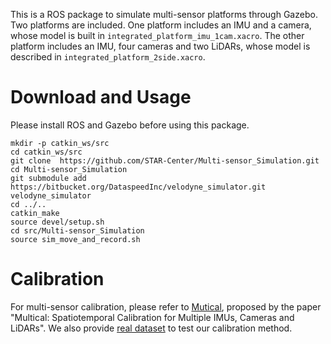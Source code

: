 This is a ROS package to simulate multi-sensor platforms through Gazebo. Two platforms are included. One platform includes an IMU and a camera, whose model is built in `integrated_platform_imu_1cam.xacro`. The other platform includes an IMU, four cameras and two LiDARs, whose model is described in `integrated_platform_2side.xacro`.

# Download and Usage
Please install ROS and Gazebo before using this package.

```
mkdir -p catkin_ws/src
cd catkin_ws/src
git clone  https://github.com/STAR-Center/Multi-sensor_Simulation.git 
cd Multi-sensor_Simulation
git submodule add https://bitbucket.org/DataspeedInc/velodyne_simulator.git velodyne_simulator
cd ../..
catkin_make
source devel/setup.sh
cd src/Multi-sensor_Simulation
source sim_move_and_record.sh
```

# Calibration
For multi-sensor calibration, please refer to [Mutical](https://github.com/zhixy/multical), proposed by the paper "Multical: Spatiotemporal Calibration for Multiple IMUs, Cameras and LiDARs".
We also provide [real dataset](https://robotics.shanghaitech.edu.cn/datasets/multical) to test our calibration method.

